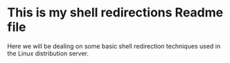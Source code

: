 # This is my shell redirections Readme file
Here we will be dealing on some basic shell redirection techniques used in the Linux distribution server.
